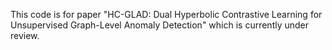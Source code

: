 This code is for paper "HC-GLAD: Dual Hyperbolic Contrastive Learning for Unsupervised Graph-Level Anomaly Detection" which is currently under review. 

